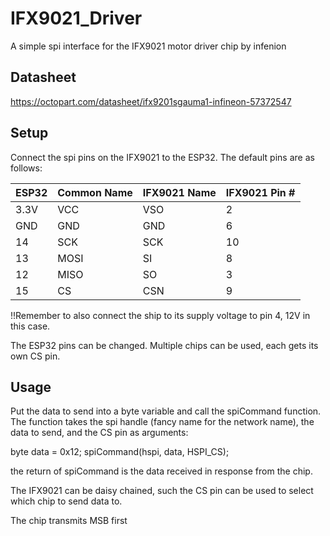 # IFX9021_Driver
A simple spi interface for the IFX9021 motor driver chip by infenion

## Datasheet
https://octopart.com/datasheet/ifx9201sgauma1-infineon-57372547

## Setup

Connect the spi pins on the IFX9021 to the ESP32. The default pins are as follows:

| ESP32 | Common Name | IFX9021 Name | IFX9021 Pin # |
| ----- | ----------- | ------------ | ------------- |
| 3.3V  | VCC         | VSO          | 2             |
| GND   | GND         | GND          | 6             |
| 14    | SCK         | SCK          | 10            |
| 13    | MOSI        | SI           | 8             |
| 12    | MISO        | SO           | 3             |
| 15    | CS          | CSN          | 9             |

!!Remember to also connect the ship to its supply voltage to pin 4, 12V in this case.

The ESP32 pins can be changed. Multiple chips can be used, each gets its own CS pin.


## Usage
Put the data to send into a byte variable and call the spiCommand function. The function takes the spi handle (fancy name for the network name), the data to send, and the CS pin as arguments:

byte data = 0x12;
    spiCommand(hspi, data, HSPI_CS);

the return of spiCommand is the data received in response from the chip.

The IFX9021 can be daisy chained, such the CS pin can be used to select which chip to send data to. 

The chip transmits MSB first
